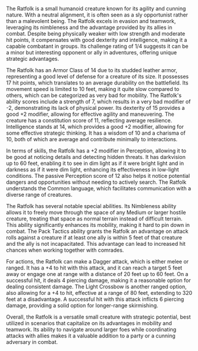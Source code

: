 The Ratfolk is a small humanoid creature known for its agility and cunning nature. With a neutral alignment, it is often seen as a sly opportunist rather than a malevolent being. The Ratfolk excels in evasion and teamwork, leveraging its nimbleness and the advantage provided by its allies in combat. Despite being physically weaker with low strength and moderate hit points, it compensates with good dexterity and intelligence, making it a capable combatant in groups. Its challenge rating of 1/4 suggests it can be a minor but interesting opponent or ally in adventures, offering unique strategic advantages.

The Ratfolk has an Armor Class of 14 due to its studded leather armor, representing a good level of defense for a creature of its size. It possesses 17 hit points, which translates to an average durability on the battlefield. Its movement speed is limited to 10 feet, making it quite slow compared to others, which can be categorized as very bad for mobility. The Ratfolk's ability scores include a strength of 7, which results in a very bad modifier of -2, demonstrating its lack of physical power. Its dexterity of 15 provides a good +2 modifier, allowing for effective agility and maneuvering. The creature has a constitution score of 11, reflecting average resilience. Intelligence stands at 14, which provides a good +2 modifier, allowing for some effective strategic thinking. It has a wisdom of 10 and a charisma of 10, both of which are average and contribute minimally to interactions.

In terms of skills, the Ratfolk has a +2 modifier in Perception, allowing it to be good at noticing details and detecting hidden threats. It has darkvision up to 60 feet, enabling it to see in dim light as if it were bright light and in darkness as if it were dim light, enhancing its effectiveness in low-light conditions. The passive Perception score of 12 also helps it notice potential dangers and opportunities without needing to actively search. The Ratfolk understands the Common language, which facilitates communication with a diverse range of creatures.

The Ratfolk has several notable special abilities. Its Nimbleness ability allows it to freely move through the space of any Medium or larger hostile creature, treating that space as normal terrain instead of difficult terrain. This ability significantly enhances its mobility, making it hard to pin down in combat. The Pack Tactics ability grants the Ratfolk an advantage on attack rolls against a creature if at least one ally is within 5 feet of that creature and the ally is not incapacitated. This advantage can lead to increased hit chances when working together with comrades.

For actions, the Ratfolk can make a Dagger attack, which is either melee or ranged. It has a +4 to hit with this attack, and it can reach a target 5 feet away or engage one at range with a distance of 20 feet up to 60 feet. On a successful hit, it deals 4 piercing damage, making it a reasonable option for dealing consistent damage. The Light Crossbow is another ranged option, also allowing for a +4 to hit, effective at a range of 80 feet, extending to 320 feet at a disadvantage. A successful hit with this attack inflicts 6 piercing damage, providing a solid option for longer-range skirmishing.

Overall, the Ratfolk is a versatile small creature with strategic potential, best utilized in scenarios that capitalize on its advantages in mobility and teamwork. Its ability to navigate around larger foes while coordinating attacks with allies makes it a valuable addition to a party or a cunning adversary in combat.